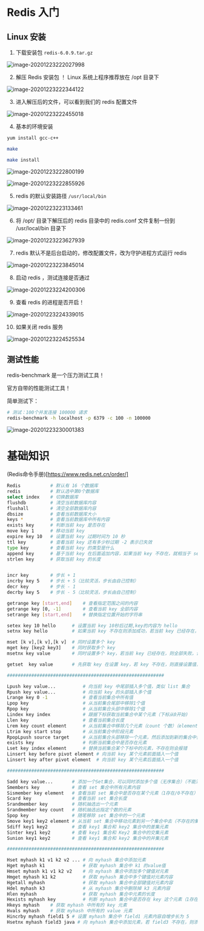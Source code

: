# Redis 入门

## Linux 安装

1. 下载安装包 `redis-6.0.9.tar.gz`

![image-20201223222027998](Redis文档.assets/image-20201223222027998.png)

2. 解压 Redis 安装包 ！ Linux 系统上程序推荐放在 /opt 目录下

![image-20201223222344122](Redis文档.assets/image-20201223222344122.png)

3. 进入解压后的文件，可以看到我们的 redis 配置文件

![image-20201223222455018](Redis文档.assets/image-20201223222455018.png)

4. 基本的环境安装

```bash
yum install gcc-c++

make

make install
```

![image-20201223222800199](Redis文档.assets/image-20201223222800199.png)

![image-20201223222855926](Redis文档.assets/image-20201223222855926.png)

5. redis 的默认安装路径 `/usr/local/bin`

![image-20201223223133461](Redis文档.assets/image-20201223223133461.png)

6. 将 /opt/ 目录下解压后的 redis 目录中的 redis.conf 文件复制一份到 /usr/local/bin 目录下

![image-20201223223627939](Redis文档.assets/image-20201223223627939.png)

7. redis 默认不是后台启动的，修改配置文件，改为守护进程方式运行 redis 

![image-20201223223845014](Redis文档.assets/image-20201223223845014.png)

8. 启动 redis ，测试连接是否通过

![image-20201223224200306](Redis文档.assets/image-20201223224200306.png)

9. 查看 redis 的进程是否开启！

![image-20201223224339015](Redis文档.assets/image-20201223224339015.png)

10. 如果关闭 redis 服务

![image-20201223224525534](Redis文档.assets/image-20201223224525534.png)

## 测试性能

redis-benchmark 是一个压力测试工具！

官方自带的性能测试工具！

简单测试下：

```bash
# 测试：100个并发连接 100000 请求
redis-benchmark -h localhost -p 6379 -c 100 -n 100000
```

![image-20201223230001383](Redis文档.assets/image-20201223230001383.png)

# 基础知识

(Redis命令手册)[https://www.redis.net.cn/order/]

```bash
Redis 			# 默认有 16 个数据库
redis 			# 默认选中第0个数据库
select index 	# 切换数据库
flushdb			# 清空当前数据库内容
flushall		# 清空全部数据库内容
dbsize			# 查看当前数据库大小
keys * 			# 查看当前数据库中所有内容
exists key		# 判断当前 key 是否存在
move key 1 		# 移动当前 key
expire key 10	# 设置当前 key 过期时间为 10 秒
ttl key			# 查看当前 key 还有多少秒过期 -2 表示已失效
type key		# 查看当前 key 的类型是什么
append key		# 基于当前 key 在后面追加内容，如果当前 key 不存在，就相当于 set key
strlen key		# 获取当前 key 的长度


incr key		# 步长 + 1
incrby key 5	# 步长 + 5（比较灵活，步长由自己控制）
decr key		# 步长 - 1
decrby key 5 	# 步长 - 5（比较灵活，步长由自己控制）

getrange key [start,end]	# 查看指定范围之间的内容
getrange key [0, -1] 		# 查看当前 key 全部内容
setrange key [start,end]	# 替换指定位置开始的字符串

setex key 10 hello		# 设置当前 key 10秒后过期,key的内容为 hello
setnx key hello			# 如果当前 key 不存在则添加成功，若当前 key 已经存在，则添加失败

mset [k v],[k v],[k v] 	# 同时设置多个 key
mget key [key2 key3]	# 同时获取多个 key
msetnx key value		# 同时设置多个 key，若当前 key 已经存在，则全部失败，该命令属于原子性操作

getset	key value		# 先获取 key 在设置 key，若 key 不存在，则直接设置值，若 key 已经存在，获取原来的值，并设置新的值进行替换

##########################################################

Lpush key value...			# 向当前 key 中尾部插入多个值，类似 list 集合
Rpush key value...			# 向当前 key 的头部插入多个值
Lrange key 0 -1				# 查看当前集合中所有值
Lpop key					# 从当前集合尾部中移除1个值
Rpop key					# 从当前集合头部中移除1个值
Lindex key index			# 跟据下标获取当前集合中某个元素（下标从0开始)
Llen key					# 查看当前集合长度
Lrem key count element		# 从当前集合中移除几个元素（count 个数）（element 要移除的元素）
Ltrim key start stop		# 从当前集合中阶段元素
RpopLpush source target		# 从当前集合头部移除一个元素，然后添加到新的集合中去（作用同等与移动效果）
exists key					# 判断当前集合中是否存在元素
Lset key index element		# 替换当前集合某个下标中的元素，不存在则会报错
Linsert key before pivot element # 向当前 key 某个元素前面插入一个值
Linsert key after pivot element  # 向当前 key 某个元素后面插入一个值

##########################################################

Sadd key value...		# 添加一个Set集合，可以同时添加多个值（无序集合）（不能添加重复的值）
Smembers key			# 查看 set 集合中所有元素内容
Sismember key element	# 查看当前 set 集合中是否存在某个元素（1存在/0不存在）
Scard key				# 查看当前 set 集合长度
Srandmember key			# 随机抽选出一个元素
Srandmember key count	# 随机抽选出指定个数的元素
Spop key				# 随笔移除 set 集合中的一个元素
Smove key1 key2 element	# 从当前 set 集合中移动元素到另一个集合中去（不存在的集合或者不存在的元素都不会生效，返回 0 表示不生效）
Sdiff key1 key2			# 查看 key1 集合和 key2 集合中的差集元素
Sinter key1 key2		# 查看 key1 集合和 Key2 集合中的交集元素
Sunion key1 key2		# 查看 key1 集合和 key2 集合中的并集元素

##########################################################

Hset myhash k1 v1 k2 v2 ...	# 向 myhash 集合中添加元素
Hget myhash k1				# 获取 myhash 集合中 k1 的value值
Hmset myhash k1 v1 k2 v2	# 向 myhash 集合中添加多个键值对元素
Hmget myhash k1 k2 			# 获取 myhash 集合中多个键值对元素内容
Hgetall myhash				# 获取 myhash 集合中全部键值对元素内容
Hdel myhash k3				# 从 myhash 集合中删除掉 k3 元素内容
Hlen myhash					# 获取 myhash 集合中元素的长度
Hexists myhash key			# 判断 myhash 集合中是否存在 key 这个元素（1存在/0不存在）
Hkeys myhash	# 获取 myhash 中所有的 key 元素
Hvals myhash 	# 获取 myhash 中所有的 value 元素
Hincrby myhash field1 5 # 设置 myhash 集合中 field1 元素内容自增步长为 5
Hsetnx myhash field3 java # 向 myhash 集合中添加元素，若 field3 不存在，则添加成功，存在则添加失败

```

